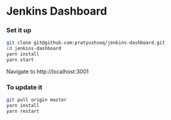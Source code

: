 # Jenkins Dashboard

### Set it up
```bash
git clone git@github.com:pratyushseq/jenkins-dashboard.git
cd jenkins-dashboard
yarn install
yarn start
```

Navigate to http://localhost:3001

### To update it
```bash
git pull origin master
yarn install
yarn restart
```